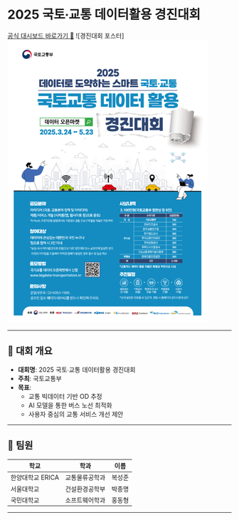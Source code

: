 # 2025 국토∙교통 데이터활용 경진대회

[공식 대시보드 바로가기 🔗](https://www.bigdata-transportation.kr/pageant/dashboard/CMPE_000000000020041)
![경진대회 포스터]<img src="https://github.com/dh0508/ODscore/blob/main/files/523750.jpg" width="450">

---

## 🎯 대회 개요

- **대회명**: 2025 국토∙교통 데이터활용 경진대회
- **주최**: 국토교통부
- **목표**:  
  - 교통 빅데이터 기반 OD 추정
  - AI 모델을 통한 버스 노선 최적화
  - 사용자 중심의 교통 서비스 개선 제안

---

## 👥 팀원

| 학교 | 학과 | 이름 |
|------|------|------|
| 한양대학교 ERICA | 교통물류공학과 | 복성준 |
| 서울대학교 | 건설환경공학부 | 박종명 |
| 국민대학교 | 소프트웨어학과 | 홍동형 |

---
